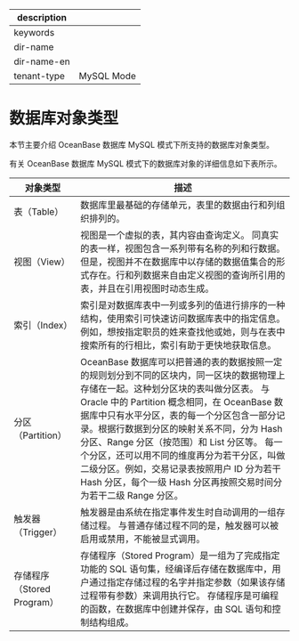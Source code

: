 |description||
|---|---|
|keywords||
|dir-name||
|dir-name-en||
|tenant-type|MySQL Mode|

# 数据库对象类型 

本节主要介绍 OceanBase 数据库 MySQL 模式下所支持的数据库对象类型。

有关 OceanBase 数据库 MySQL 模式下的数据库对象的详细信息如下表所示。


|         对象类型         |         描述       |
|----------------------|----------|
| 表（Table）             | 数据库里最基础的存储单元，表里的数据由行和列组织排列的。  |
| 视图（View）             | 视图是一个虚拟的表，其内容由查询定义。 同真实的表一样，视图包含一系列带有名称的列和行数据。但是，视图并不在数据库中以存储的数据值集合的形式存在。行和列数据来自由定义视图的查询所引用的表，并且在引用视图时动态生成。 |
| 索引（Index）            | 索引是对数据库表中一列或多列的值进行排序的一种结构，使用索引可快速访问数据库表中的指定信息。 例如，想按指定职员的姓来查找他或她，则与在表中搜索所有的行相比，索引有助于更快地获取信息。  |
| 分区（Partition）        | OceanBase 数据库可以把普通的表的数据按照一定的规则划分到不同的区块内，同一区块的数据物理上存储在一起。这种划分区块的表叫做分区表。 与 Oracle 中的 Partition 概念相同，在 OceanBase 数据库中只有水平分区，表的每一个分区包含一部分记录。根据行数据到分区的映射关系不同，分为 Hash 分区、Range 分区（按范围）和 List 分区等。 每一个分区，还可以用不同的维度再分为若干分区，叫做二级分区。例如，交易记录表按照用户 ID 分为若干 Hash 分区，每个一级 Hash 分区再按照交易时间分为若干二级 Range 分区。 |
| 触发器（Trigger）         | 触发器是由系统在指定事件发生时自动调用的一组存储过程。 与普通存储过程不同的是，触发器可以被启用或禁用，不能被显式调用。    |
| 存储程序（Stored Program） | 存储程序（Stored Program）是一组为了完成指定功能的 SQL 语句集，经编译后存储在数据库中，用户通过指定存储过程的名字并指定参数（如果该存储过程带有参数）来调用执行它。 存储程序是可编程的函数，在数据库中创建并保存，由 SQL 语句和控制结构组成。          |


